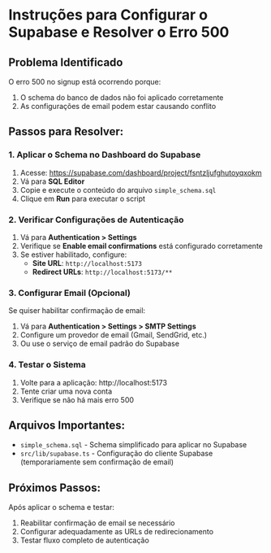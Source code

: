 # Instruções para Configurar o Supabase e Resolver o Erro 500

## Problema Identificado
O erro 500 no signup está ocorrendo porque:
1. O schema do banco de dados não foi aplicado corretamente
2. As configurações de email podem estar causando conflito

## Passos para Resolver:

### 1. Aplicar o Schema no Dashboard do Supabase

1. Acesse: https://supabase.com/dashboard/project/fsntzljufghutoyqxokm
2. Vá para **SQL Editor**
3. Copie e execute o conteúdo do arquivo `simple_schema.sql`
4. Clique em **Run** para executar o script

### 2. Verificar Configurações de Autenticação

1. Vá para **Authentication > Settings**
2. Verifique se **Enable email confirmations** está configurado corretamente
3. Se estiver habilitado, configure:
   - **Site URL**: `http://localhost:5173`
   - **Redirect URLs**: `http://localhost:5173/**`

### 3. Configurar Email (Opcional)

Se quiser habilitar confirmação de email:
1. Vá para **Authentication > Settings > SMTP Settings**
2. Configure um provedor de email (Gmail, SendGrid, etc.)
3. Ou use o serviço de email padrão do Supabase

### 4. Testar o Sistema

1. Volte para a aplicação: http://localhost:5173
2. Tente criar uma nova conta
3. Verifique se não há mais erro 500

## Arquivos Importantes:

- `simple_schema.sql` - Schema simplificado para aplicar no Supabase
- `src/lib/supabase.ts` - Configuração do cliente Supabase (temporariamente sem confirmação de email)

## Próximos Passos:

Após aplicar o schema e testar:
1. Reabilitar confirmação de email se necessário
2. Configurar adequadamente as URLs de redirecionamento
3. Testar fluxo completo de autenticação
